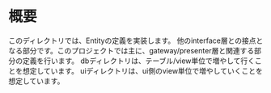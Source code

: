 # 概要
このディレクトリでは、Entityの定義を実装します。
他のinterface層との接点となる部分です。このプロジェクトでは主に、gateway/presenter層と関連する部分の定義を行います。
dbディレクトリは、テーブル/view単位で増やして行くことを想定しています。
uiディレクトリは、ui側のview単位で増やしていくことを想定しています。
